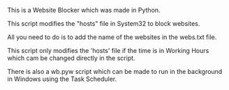 This is a Website Blocker which was made in Python.

This script modifies the "hosts" file in System32 to block websites.

All you need to do is to add the name of the websites in the webs.txt file.

This script only modifies the 'hosts' file if the time is in Working Hours which cam be changed directly in the script.

There is also a wb.pyw script which can be made to run in the background in Windows using the Task Scheduler.